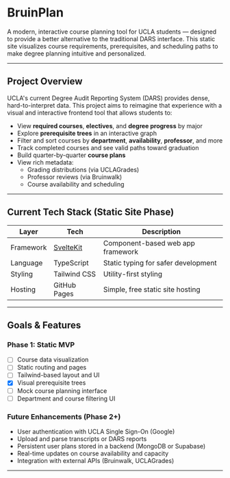 # BruinPlan

A modern, interactive course planning tool for UCLA students — designed to provide a better alternative to the traditional DARS interface. This static site visualizes course requirements, prerequisites, and scheduling paths to make degree planning intuitive and personalized.

---

## Project Overview

UCLA's current Degree Audit Reporting System (DARS) provides dense, hard-to-interpret data. This project aims to reimagine that experience with a visual and interactive frontend tool that allows students to:

- View **required courses**, **electives**, and **degree progress** by major
- Explore **prerequisite trees** in an interactive graph
- Filter and sort courses by **department**, **availability**, **professor**, and more
- Track completed courses and see valid paths toward graduation
- Build quarter-by-quarter **course plans**
- View rich metadata:
  - Grading distributions (via UCLAGrades)
  - Professor reviews (via Bruinwalk)
  - Course availability and scheduling

---

## Current Tech Stack (Static Site Phase)

| Layer       | Tech             | Description |
|-------------|------------------|-------------|
| Framework   | [SvelteKit](https://kit.svelte.dev/) | Component-based web app framework |
| Language    | TypeScript       | Static typing for safer development |
| Styling     | Tailwind CSS     | Utility-first styling |
| Hosting     | GitHub Pages     | Simple, free static site hosting |

---

## Goals & Features

### Phase 1: Static MVP
- [ ] Course data visualization
- [ ] Static routing and pages
- [ ] Tailwind-based layout and UI
- [x] Visual prerequisite trees
- [ ] Mock course planning interface
- [ ] Department and course filtering UI

### Future Enhancements (Phase 2+)
- User authentication with UCLA Single Sign-On (Google)
- Upload and parse transcripts or DARS reports
- Persistent user plans stored in a backend (MongoDB or Supabase)
- Real-time updates on course availability and capacity
- Integration with external APIs (Bruinwalk, UCLAGrades)

---
